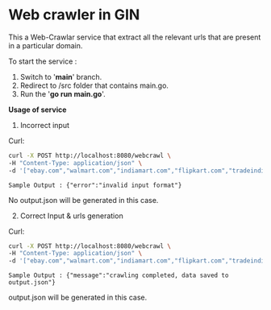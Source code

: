# **Web crawler in GIN** 

This a Web-Crawlar service that extract all the relevant urls that are present in a particular domain.

To start the service : 

1. Switch to '**main**' branch.
2. Redirect to /src folder that contains main.go.
3. Run the '**go run main.go**'.


**Usage of service**

1. Incorrect input

Curl:

```bash
curl -X POST http://localhost:8080/webcrawl \
-H "Content-Type: application/json" \
-d '["ebay.com","walmart.com","indiamart.com","flipkart.com","tradeindia.com","tatanexarc.com","moglix.com","ofbusiness.com]' 
```

```
Sample Output : {"error":"invalid input format"}
```

No output.json will be generated in this case.

2. Correct Input & urls generation

Curl:

```bash
curl -X POST http://localhost:8080/webcrawl \
-H "Content-Type: application/json" \
-d '["ebay.com","walmart.com","indiamart.com","flipkart.com","tradeindia.com","tatanexarc.com","moglix.com","ofbusiness.com"]' 
```

```
Sample Output : {"message":"crawling completed, data saved to output.json"}
```

output.json will be generated in this case.